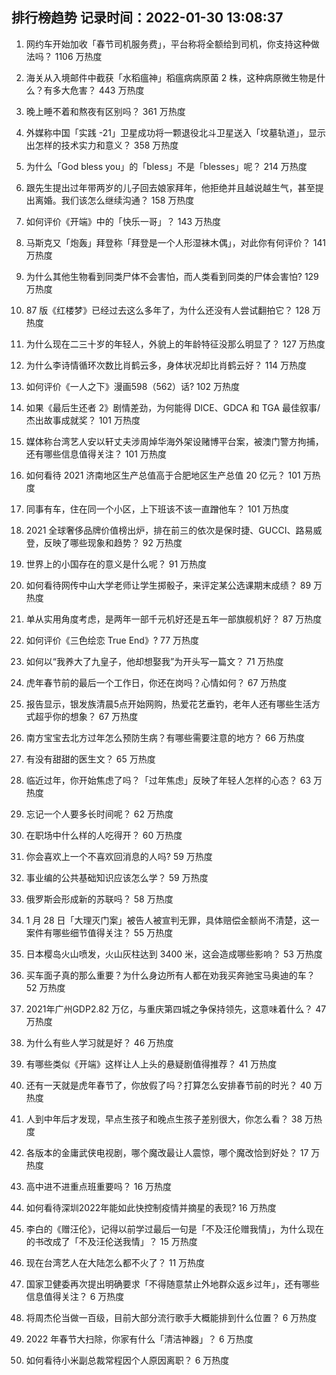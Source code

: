 
## 排行榜趋势 记录时间：2022-01-30 13:08:37
  
  1. 网约车开始加收「春节司机服务费」，平台称将全额给到司机，你支持这种做法吗？ 1106 万热度
    
  2. 海关从入境邮件中截获「水稻瘟神」稻瘟病病原菌 2 株，这种病原微生物是什么？有多大危害？ 443 万热度
    
  3. 晚上睡不着和熬夜有区别吗？ 361 万热度
    
  4. 外媒称中国「实践 -21」卫星成功将一颗退役北斗卫星送入「坟墓轨道」，显示出怎样的技术实力和意义？ 358 万热度
    
  5. 为什么「God bless you」的「bless」不是「blesses」呢？ 214 万热度
    
  6. 跟先生提出过年带两岁的儿子回去娘家拜年，他拒绝并且越说越生气，甚至提出离婚。我们该怎么继续沟通？ 158 万热度
    
  7. 如何评价《开端》中的「快乐一哥」？ 143 万热度
    
  8. 马斯克又「炮轰」拜登称「拜登是一个人形湿袜木偶」，对此你有何评价？ 141 万热度
    
  9. 为什么其他生物看到同类尸体不会害怕，而人类看到同类的尸体会害怕? 129 万热度
    
  10. 87 版《红楼梦》已经过去这么多年了，为什么还没有人尝试翻拍它？ 128 万热度
    
  11. 为什么现在二三十岁的年轻人，外貌上的年龄特征没那么明显了？ 127 万热度
    
  12. 为什么李诗情循环次数比肖鹤云多，身体状况却比肖鹤云好？ 114 万热度
    
  13. 如何评价《一人之下》漫画598（562）话? 102 万热度
    
  14. 如果《最后生还者 2》剧情差劲，为何能得 DICE、GDCA 和 TGA 最佳叙事/杰出故事成就奖？ 101 万热度
    
  15. 媒体称台湾艺人安以轩丈夫涉周焯华海外架设赌博平台案，被澳门警方拘捕，还有哪些信息值得关注？ 101 万热度
    
  16. 如何看待 2021 济南地区生产总值高于合肥地区生产总值 20 亿元？ 101 万热度
    
  17. 同事有车，住在同一个小区，上下班该不该一直蹭他车？ 101 万热度
    
  18. 2021 全球奢侈品牌价值榜出炉，排在前三的依次是保时捷、GUCCI、路易威登，反映了哪些现象和趋势？ 92 万热度
    
  19. 世界上的小国存在的意义是什么呢？ 91 万热度
    
  20. 如何看待网传中山大学老师让学生掷骰子，来评定某公选课期末成绩？ 89 万热度
    
  21. 单从实用角度考虑，是两年一部千元机好还是五年一部旗舰机好？ 87 万热度
    
  22. 如何评价《三色绘恋 True End》? 77 万热度
    
  23. 如何以“我养大了九皇子，他却想娶我”为开头写一篇文？ 71 万热度
    
  24. 虎年春节前的最后一个工作日，你还在岗吗？心情如何？ 67 万热度
    
  25. 报告显示，银发族清晨5点开始网购，热爱花艺垂钓，老年人还有哪些生活方式超乎你的想象？ 67 万热度
    
  26. 南方宝宝去北方过年怎么预防生病？有哪些需要注意的地方？ 66 万热度
    
  27. 有没有甜甜的医生文？ 65 万热度
    
  28. 临近过年，你开始焦虑了吗？「过年焦虑」反映了年轻人怎样的心态？ 63 万热度
    
  29. 忘记一个人要多长时间呢？ 62 万热度
    
  30. 在职场中什么样的人吃得开？ 60 万热度
    
  31. 你会喜欢上一个不喜欢回消息的人吗? 59 万热度
    
  32. 事业编的公共基础知识应该怎么学？ 59 万热度
    
  33. 俄罗斯会形成新的苏联吗？ 58 万热度
    
  34. 1 月 28 日「大理灭门案」被告人被宣判无罪，具体赔偿金额尚不清楚，这一案件有哪些细节值得关注？ 55 万热度
    
  35. 日本樱岛火山喷发，火山灰柱达到 3400 米，这会造成哪些影响？ 53 万热度
    
  36. 买车面子真的那么重要？为什么身边所有人都在劝我买奔驰宝马奥迪的车？ 52 万热度
    
  37. 2021年广州GDP2.82 万亿，与重庆第四城之争保持领先，这意味着什么？ 47 万热度
    
  38. 为什么有些人学习就是好？ 46 万热度
    
  39. 有哪些类似《开端》这样让人上头的悬疑剧值得推荐？ 41 万热度
    
  40. 还有一天就是虎年春节了，你放假了吗？打算怎么安排春节前的时光？ 40 万热度
    
  41. 人到中年后才发现，早点生孩子和晚点生孩子差别很大，你怎么看？ 38 万热度
    
  42. 各版本的金庸武侠电视剧，哪个魔改最让人震惊，哪个魔改恰到好处？ 17 万热度
    
  43. 高中进不进重点班重要吗？ 16 万热度
    
  44. 如何看待深圳2022年能如此快控制疫情并摘星的表现? 16 万热度
    
  45. 李白的《赠汪伦》，记得以前学过最后一句是「不及汪伦赠我情」，为什么现在的书改成了「不及汪伦送我情」？ 15 万热度
    
  46. 现在台湾艺人在大陆怎么都不火了？ 11 万热度
    
  47. 国家卫健委再次提出明确要求「不得随意禁止外地群众返乡过年」，还有哪些信息值得关注？ 6 万热度
    
  48. 将周杰伦当做一百级，目前大部分流行歌手大概能排到什么位置？ 6 万热度
    
  49. 2022 年春节大扫除，你家有什么「清洁神器」？ 6 万热度
    
  50. 如何看待小米副总裁常程因个人原因离职？ 6 万热度
    